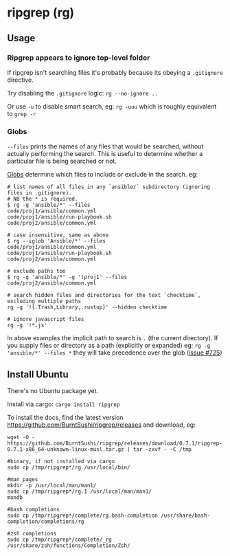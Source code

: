 # ripgrep (rg)

## Usage

### Ripgrep appears to ignore top-level folder

If ripgrep isn't searching files it's probably because its obeying a `.gitignore` directive.

Try disabling the `.gitignore` logic: `rg --no-ignore ..`

Or use `-u` to disable smart search, eg: `rg -uuu` which is roughly equivalent to `grep -r`

### Globs

`--files` prints the names of any files that would be searched, without actually performing the search. This is useful to determine whether a particular file is being searched or not.

[Globs](https://github.com/BurntSushi/ripgrep/tree/master/globset) determine which files to include or exclude in the search.
eg:

```
# list names of all files in any `ansible/` subdirectory (ignoring files in .gitignore).
# NB the * is required.
$ rg -g 'ansible/*' --files
code/proj1/ansible/common.yml
code/proj1/ansible/run-playbook.sh
code/proj2/ansible/common.yml

# case insensitive, same as above
$ rg --iglob 'Ansible/*' --files
code/proj1/ansible/common.yml
code/proj1/ansible/run-playbook.sh
code/proj2/ansible/common.yml

# exclude paths too
$ rg -g 'ansible/*' -g '!proj1' --files
code/proj2/ansible/common.yml

# search hidden files and directories for the text `checktime`, excluding multiple paths
rg -g '!{.Trash,Library,.rustup}' --hidden checktime

# ignore javascript files
rg -g '!*.js'
```

In above examples the implicit path to search is `.` (the current directory).
If you supply files or directory as a path (explicitly or expanded) eg: `rg -g 'ansible/*' --files *` they will take precedence over the glob ([issue #725](https://github.com/BurntSushi/ripgrep/issues/725))

## Install Ubuntu

There's no Ubuntu package yet.

Install via cargo: `cargo install ripgrep`

To install the docs, find the latest version https://github.com/BurntSushi/ripgrep/releases and download, eg:

```
wget -O - https://github.com/BurntSushi/ripgrep/releases/download/0.7.1/ripgrep-0.7.1-x86_64-unknown-linux-musl.tar.gz | tar -zxvf - -C /tmp

#binary, if not installed via cargo
sudo cp /tmp/ripgrep*/rg /usr/local/bin/

#man pages
mkdir -p /usr/local/man/man1/
sudo cp /tmp/ripgrep*/rg.1 /usr/local/man/man1/
mandb

#bash completions
sudo cp /tmp/ripgrep*/complete/rg.bash-completion /usr/share/bash-completion/completions/rg

#zsh completions
sudo cp /tmp/ripgrep*/complete/_rg /usr/share/zsh/functions/Completion/Zsh/
```
